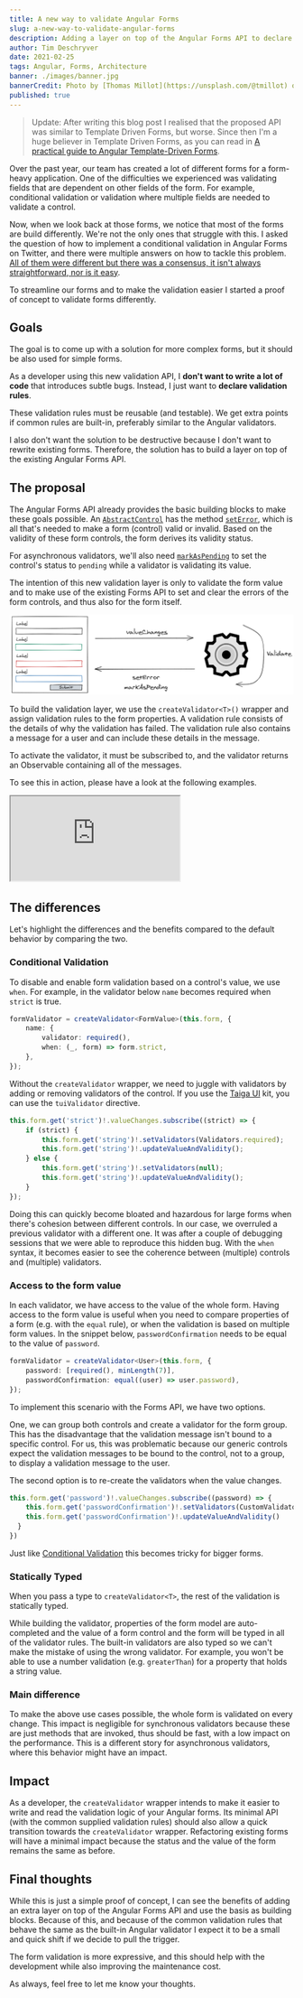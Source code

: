 ```yaml
---
title: A new way to validate Angular Forms
slug: a-new-way-to-validate-angular-forms
description: Adding a layer on top of the Angular Forms API to declare useful and readable form validators
author: Tim Deschryver
date: 2021-02-25
tags: Angular, Forms, Architecture
banner: ./images/banner.jpg
bannerCredit: Photo by [Thomas Millot](https://unsplash.com/@tmillot) on [Unsplash](https://unsplash.com)
published: true
---
```


> Update: After writing this blog post I realised that the proposed API was similar to Template Driven Forms, but worse. Since then I'm a huge believer in Template Driven Forms, as you can read in [A practical guide to Angular Template-Driven Forms](../a-practical-guide-to-angular-template-driven-forms/index.md).

Over the past year, our team has created a lot of different forms for a form-heavy application.
One of the difficulties we experienced was validating fields that are dependent on other fields of the form.
For example, conditional validation or validation where multiple fields are needed to validate a control.

Now, when we look back at those forms, we notice that most of the forms are build differently.
We're not the only ones that struggle with this. I asked the question of how to implement a conditional validation in Angular Forms on Twitter, and there were multiple answers on how to tackle this problem. [All of them were different but there was a consensus, it isn't always straightforward, nor is it easy](https://twitter.com/tim_deschryver/status/1360597421340979206).

To streamline our forms and to make the validation easier I started a proof of concept to validate forms differently.

## Goals

The goal is to come up with a solution for more complex forms, but it should be also used for simple forms.

As a developer using this new validation API, I **don't want to write a lot of code** that introduces subtle bugs. Instead, I just want to **declare validation rules**.

These validation rules must be reusable (and testable). We get extra points if common rules are built-in, preferably similar to the Angular validators.

I also don't want the solution to be destructive because I don't want to rewrite existing forms.
Therefore, the solution has to build a layer on top of the existing Angular Forms API.

## The proposal

The Angular Forms API already provides the basic building blocks to make these goals possible.
An [`AbstractControl`](https://angular.io/api/forms/AbstractControl) has the method [`setError`](https://angular.io/api/forms/AbstractControl#setErrors), which is all that's needed to make a form (control) valid or invalid.
Based on the validity of these form controls, the form derives its validity status.

For asynchronous validators, we'll also need [`markAsPending`](https://angular.io/api/forms/AbstractControl#markaspending) to set the control's status to `pending` while a validator is validating its value.

The intention of this new validation layer is only to validate the form value and to make use of the existing Forms API to set and clear the errors of the form controls, and thus also for the form itself.

![On a value change of the form, the validation is triggered and errors are set on the control when needed](./images/validate.png)

To build the validation layer, we use the `createValidator<T>()` wrapper and assign validation rules to the form properties. A validation rule consists of the details of why the validation has failed. The validation rule also contains a message for a user and can include these details in the message.

To activate the validator, it must be subscribed to, and the validator returns an Observable containing all of the messages.

To see this in action, please have a look at the following examples.

<iframe src="https://stackblitz.com/edit/create-validator-poc?ctl=1&embed=1&file=src/app/user-form/user-form.component.ts" title="create-validator-poc" loading="lazy"></iframe>

## The differences

Let's highlight the differences and the benefits compared to the default behavior by comparing the two.

### Conditional Validation

To disable and enable form validation based on a control's value, we use `when`.
For example, in the validator below `name` becomes required when `strict` is true.

```ts
formValidator = createValidator<FormValue>(this.form, {
	name: {
		validator: required(),
		when: (_, form) => form.strict,
	},
});
```

Without the `createValidator` wrapper, we need to juggle with validators by adding or removing validators of the control.
If you use the [Taiga UI](https://taiga-ui.dev/) kit, you can use the `tuiValidator` directive.

```ts
this.form.get('strict')!.valueChanges.subscribe((strict) => {
	if (strict) {
		this.form.get('string')!.setValidators(Validators.required);
		this.form.get('string')!.updateValueAndValidity();
	} else {
		this.form.get('string')!.setValidators(null);
		this.form.get('string')!.updateValueAndValidity();
	}
});
```

Doing this can quickly become bloated and hazardous for large forms when there's cohesion between different controls.
In our case, we overruled a previous validator with a different one. It was after a couple of debugging sessions that we were able to reproduce this hidden bug.
With the `when` syntax, it becomes easier to see the coherence between (multiple) controls and (multiple) validators.

### Access to the form value

In each validator, we have access to the value of the whole form.
Having access to the form value is useful when you need to compare properties of a form (e.g. with the `equal` rule), or when the validation is based on multiple form values.
In the snippet below, `passwordConfirmation` needs to be equal to the value of `password`.

```ts
formValidator = createValidator<User>(this.form, {
	password: [required(), minLength(7)],
	passwordConfirmation: equal((user) => user.password),
});
```

To implement this scenario with the Forms API, we have two options.

One, we can group both controls and create a validator for the form group. This has the disadvantage that the validation message isn't bound to a specific control. For us, this was problematic because our generic controls expect the validation messages to be bound to the control, not to a group, to display a validation message to the user.

The second option is to re-create the validators when the value changes.

```ts
this.form.get('password')!.valueChanges.subscribe((password) => {
    this.form.get('passwordConfirmation')!.setValidators(CustomValidators.equal(password))
    this.form.get('passwordConfirmation')!.updateValueAndValidity()
  }
})
```

Just like [Conditional Validation](#conditional-validation) this becomes tricky for bigger forms.

### Statically Typed

When you pass a type to `createValidator<T>`, the rest of the validation is statically typed.

While building the validator, properties of the form model are auto-completed and the value of a form control and the form will be typed in all of the validator rules. The built-in validators are also typed so we can't make the mistake of using the wrong validator.
For example, you won't be able to use a number validation (e.g. `greaterThan`) for a property that holds a string value.

### Main difference

To make the above use cases possible, the whole form is validated on every change.
This impact is negligible for synchronous validators because these are just methods that are invoked, thus should be fast, with a low impact on the performance.
This is a different story for asynchronous validators, where this behavior might have an impact.

## Impact

As a developer, the `createValidator` wrapper intends to make it easier to write and read the validation logic of your Angular forms.
Its minimal API (with the common supplied validation rules) should also allow a quick transition towards the `createValidator` wrapper.
Refactoring existing forms will have a minimal impact because the status and the value of the form remains the same as before.

## Final thoughts

While this is just a simple proof of concept, I can see the benefits of adding an extra layer on top of the Angular Forms API and use the basis as building blocks. Because of this, and because of the common validation rules that behave the same as the built-in Angular validator I expect it to be a small and quick shift if we decide to pull the trigger.

The form validation is more expressive, and this should help with the development while also improving the maintenance cost.

As always, feel free to let me know your thoughts.
